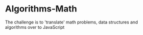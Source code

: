 # Algorithms-Math
The challenge is to 'translate' math problems, data structures and algorithms over to JavaScript
